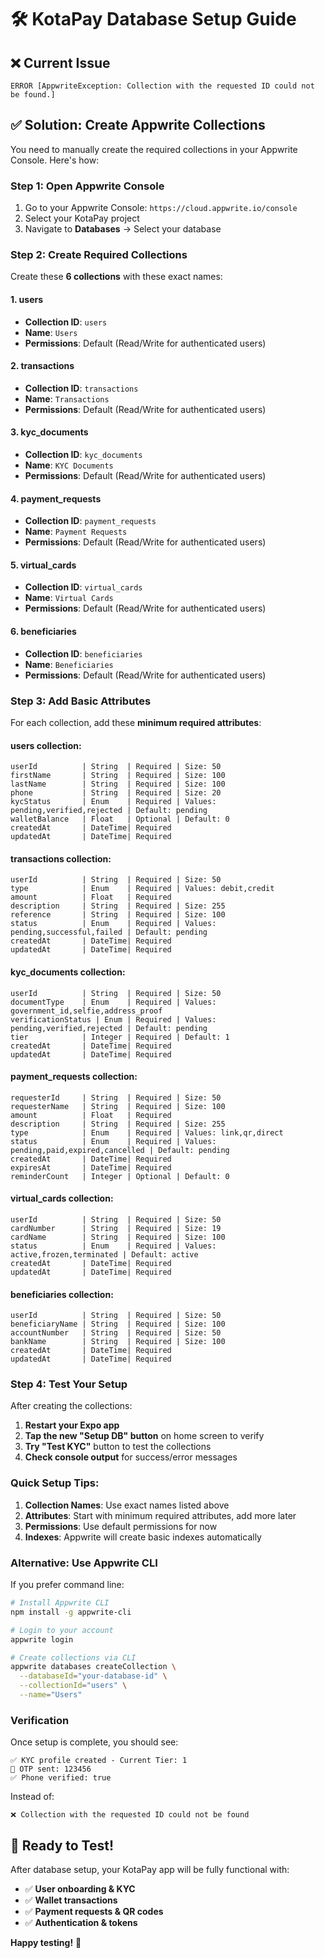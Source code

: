 # 🛠️ KotaPay Database Setup Guide

## ❌ **Current Issue**
```
ERROR [AppwriteException: Collection with the requested ID could not be found.]
```

## ✅ **Solution: Create Appwrite Collections**

You need to manually create the required collections in your Appwrite Console. Here's how:

### **Step 1: Open Appwrite Console**
1. Go to your Appwrite Console: `https://cloud.appwrite.io/console`
2. Select your KotaPay project
3. Navigate to **Databases** → Select your database

### **Step 2: Create Required Collections**

Create these **6 collections** with these exact names:

#### **1. users**
- **Collection ID**: `users`
- **Name**: `Users`
- **Permissions**: Default (Read/Write for authenticated users)

#### **2. transactions** 
- **Collection ID**: `transactions`
- **Name**: `Transactions`
- **Permissions**: Default (Read/Write for authenticated users)

#### **3. kyc_documents**
- **Collection ID**: `kyc_documents` 
- **Name**: `KYC Documents`
- **Permissions**: Default (Read/Write for authenticated users)

#### **4. payment_requests**
- **Collection ID**: `payment_requests`
- **Name**: `Payment Requests` 
- **Permissions**: Default (Read/Write for authenticated users)

#### **5. virtual_cards**
- **Collection ID**: `virtual_cards`
- **Name**: `Virtual Cards`
- **Permissions**: Default (Read/Write for authenticated users)

#### **6. beneficiaries**
- **Collection ID**: `beneficiaries`
- **Name**: `Beneficiaries`
- **Permissions**: Default (Read/Write for authenticated users)

### **Step 3: Add Basic Attributes**

For each collection, add these **minimum required attributes**:

#### **users collection:**
```
userId          | String  | Required | Size: 50
firstName       | String  | Required | Size: 100  
lastName        | String  | Required | Size: 100
phone           | String  | Required | Size: 20
kycStatus       | Enum    | Required | Values: pending,verified,rejected | Default: pending
walletBalance   | Float   | Optional | Default: 0
createdAt       | DateTime| Required
updatedAt       | DateTime| Required
```

#### **transactions collection:**
```
userId          | String  | Required | Size: 50
type            | Enum    | Required | Values: debit,credit
amount          | Float   | Required
description     | String  | Required | Size: 255
reference       | String  | Required | Size: 100
status          | Enum    | Required | Values: pending,successful,failed | Default: pending
createdAt       | DateTime| Required
updatedAt       | DateTime| Required
```

#### **kyc_documents collection:**
```
userId          | String  | Required | Size: 50
documentType    | Enum    | Required | Values: government_id,selfie,address_proof
verificationStatus | Enum | Required | Values: pending,verified,rejected | Default: pending
tier            | Integer | Required | Default: 1
createdAt       | DateTime| Required
updatedAt       | DateTime| Required
```

#### **payment_requests collection:**
```
requesterId     | String  | Required | Size: 50
requesterName   | String  | Required | Size: 100
amount          | Float   | Required
description     | String  | Required | Size: 255
type            | Enum    | Required | Values: link,qr,direct
status          | Enum    | Required | Values: pending,paid,expired,cancelled | Default: pending
createdAt       | DateTime| Required
expiresAt       | DateTime| Required
reminderCount   | Integer | Optional | Default: 0
```

#### **virtual_cards collection:**
```
userId          | String  | Required | Size: 50
cardNumber      | String  | Required | Size: 19
cardName        | String  | Required | Size: 100
status          | Enum    | Required | Values: active,frozen,terminated | Default: active
createdAt       | DateTime| Required
updatedAt       | DateTime| Required
```

#### **beneficiaries collection:**
```
userId          | String  | Required | Size: 50
beneficiaryName | String  | Required | Size: 100
accountNumber   | String  | Required | Size: 50
bankName        | String  | Required | Size: 100
createdAt       | DateTime| Required
updatedAt       | DateTime| Required
```

### **Step 4: Test Your Setup**

After creating the collections:

1. **Restart your Expo app**
2. **Tap the new "Setup DB" button** on home screen to verify
3. **Try "Test KYC"** button to test the collections
4. **Check console output** for success/error messages

### **Quick Setup Tips:**

1. **Collection Names**: Use exact names listed above
2. **Attributes**: Start with minimum required attributes, add more later
3. **Permissions**: Use default permissions for now
4. **Indexes**: Appwrite will create basic indexes automatically

### **Alternative: Use Appwrite CLI**

If you prefer command line:

```bash
# Install Appwrite CLI
npm install -g appwrite-cli

# Login to your account
appwrite login

# Create collections via CLI
appwrite databases createCollection \
  --databaseId="your-database-id" \
  --collectionId="users" \
  --name="Users"
```

### **Verification**

Once setup is complete, you should see:
```
✅ KYC profile created - Current Tier: 1
📱 OTP sent: 123456
✅ Phone verified: true
```

Instead of:
```
❌ Collection with the requested ID could not be found
```

## 🚀 **Ready to Test!**

After database setup, your KotaPay app will be fully functional with:
- ✅ **User onboarding & KYC**
- ✅ **Wallet transactions** 
- ✅ **Payment requests & QR codes**
- ✅ **Authentication & tokens**

**Happy testing!** 🎉
